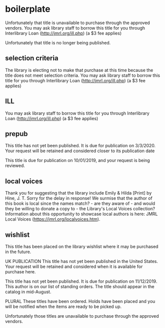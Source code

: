 # boilerplate

Unfortunately that title is unavailable to purchase through the approved vendors. You may ask library staff to borrow this title for you through Interlibrary Loan (http://jmrl.org/ill.php) (a $3 fee applies)

Unfortunately that title is no longer being published.

## selection criteria

The library is electing not to make that purchase at this time because the title does not meet selection criteria. You may ask library staff to borrow this title for you through Interlibrary Loan (http://jmrl.org/ill.php) (a \$3 fee applies)

## ILL

You may ask library staff to borrow this title for you through Interlibrary Loan (http://jmrl.org/ill.php) (a \$3 fee applies)

## prepub

This title has not yet been published. It is due for publication on 3/3/2020. Your request will be retained and considered closer to its publication date

This title is due for publication on 10/01/2019, and your request is being reviewed.

## local voices

Thank you for suggesting that the library include Emily & Hilda [Print] by Hine, J. T. Sorry for the delay in response! We surmise that the author of this book is local since the names match? - are they aware of - and would they be willing to donate a copy to - the Library's Local Voices collection? Information about this opportunity to showcase local authors is here: JMRL Local Voices (https://jmrl.org/localvoices.htm).

## wishlist

This title has been placed on the library wishlist where it may be purchased in the future.

UK PUBLICATION
This title has not yet been published in the United States. Your request will be retained and considered when it is available for purchase here.

This title has not yet been published. It is due for publication on 11/12/2019. This author is on our list of standing orders. The title should appear in the catalog in mid-August.

PLURAL
These titles have been ordered. Holds have been placed and you will be notified when the items are ready to be picked up.

Unfortunately those titles are unavailable to purchase through the approved vendors.
